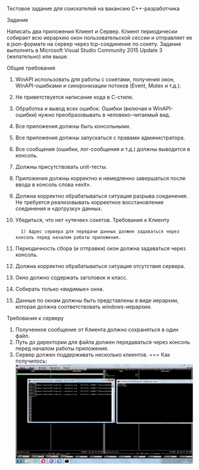 Тестовое задание для соискателей на вакансию C++-разработчика

Задание

Написать два приложения Клиент и Сервер. Клиент периодически собирает всю иерархию окон пользовательской сессии и отправляет ее в json-формате на сервер через tcp-соединение по сокету.
Задание выполнять в Microsoft Visual Studio Community 2015 Update 3 (желательно) или выше.

Общие требования 

1) WinAPI использовать для работы с сокетами, получения окон, WinAPI-ошибками и синхронизации потоков (Event, Mutex и т.д.).
2) Не приветствуется написание кода в С-стиле.
3) Обработка и вывод всех ошибок. Ошибки (включая и WinAPI-ошибки) нужно преобразовывать в человеко-читаемый вид.
4) Все приложения должны быть консольными.
5) Все приложения должны запускаться с правами администратора.
6) Все сообщения (ошибки, лог-сообщения и т.д.) должны выводится в консоль.
7) Должны присутствовать unit-тесты.
8) Приложения должны корректно и немедленно завершаться после ввода в консоль слова «exit».
9) Должна корректно обрабатываться ситуация разрыва соединения. Не требуется реализовывать корректное восстановление соединения и «догрузку» данных. 
10) Убедиться, что нет «утечек» сокетов.
Требования к Клиенту

          1) Адрес сервера для передачи данных должен задаваться через консоль перед началом работы приложения.
2) Периодичность сбора (и отправки) окон должна задаваться через консоль.
3) Должна корректно обрабатываться ситуация отсутствия сервера.
4) Окно должно содержать заголовок и класс.
5) Собирать только «видимые» окна.
6) Данные по окнам должны быть представлены в виде иерархии, которая должна соответствовать windows-иерархии.

Требования к серверу

1) Полученное сообщение от Клиента должно сохраняться в один файл.
2) Путь до директории для файла должен передаваться через консоль перед началом работы приложения.
3) Сервер должен поддерживать несколько клиентов.
===
Как получилось:
![консоль](./res.png)
